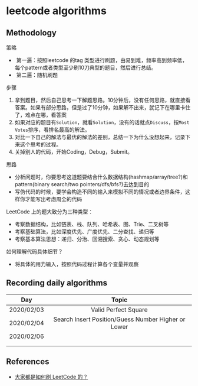 # leetcode algorithms
## Methodology

策略

- ​	第一遍：按照leetcode 的tag 类型进行刷题，由易到难，频率高到频率低，每个pattern或者类型至少刷10刀典型的题目，然后进行总结。
- ​	第二遍：随机刷题

步骤

1. 拿到题目，然后自己思考一下解题思路。10分钟后，没有任何思路，就直接看答案。如果有部分思路，但是过了10分钟，如果解不出来，就记下在哪里卡住了，难点在哪，看答案
2. 如果对应的题目有`Solution`，就看`Solution`，没有的话就点`Discuss`，按`Most Votes`排序，看排名最高的解法。
3. 对比一下自己的解法与最优的解法的差别，总结一下为什么没想起来，记录下来这个思考的过程。
4. 关掉别人的代码，开始Coding，Debug，Submit。

思路

- 分析问题时，你要思考这道题要结合什么数据结构(hashmap/array/tree?)和pattern(binary search/two pointers/dfs/bfs?)去达到目的
- 写伪代码的时候，要学会构造不同的输入来模拟不同的情况或者边界条件，这样你才能写出考虑周全的代码

LeetCode 上的题大致分为三种类型：

- 考察数据结构，比如链表、栈、队列、哈希表、图、Trie、二叉树等
- 考察基础算法，比如深度优先、广度优先、二分查找、递归等
- 考察基本算法思想：递归、分治、回溯搜索、贪心、动态规划等

如何理解代码具体细节？

- 将具体的用力输入，按照代码过程计算各个变量并观察

## Recording daily algorithms

|    Day     |                        Topic                        |
| :--------: | :-------------------------------------------------: |
| 2020/02/03 |                Valid Perfect Square                 |
| 2020/02/04 | Search Insert Position/Guess Number Higher or Lower |
| 2020/02/06 |                                                     |
|            |                                                     |
|            |                                                     |

## References

- [大家都是如何刷 LeetCode 的？](https://www.zhihu.com/question/280279208 )




